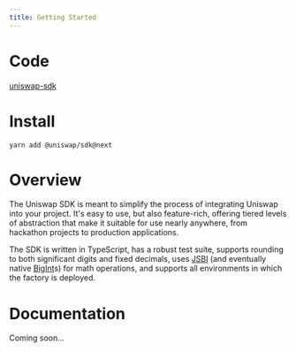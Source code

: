 ```yaml
---
title: Getting Started
---
```


# Code

[uniswap-sdk](https://github.com/Uniswap/uniswap-sdk/tree/v2)

# Install

`yarn add @uniswap/sdk@next`

# Overview

The Uniswap SDK is meant to simplify the process of integrating Uniswap into your project. It's easy to use, but also feature-rich, offering tiered levels of abstraction that make it suitable for use nearly anywhere, from hackathon projects to production applications.

The SDK is written in TypeScript, has a robust test suite, supports rounding to both significant digits and fixed decimals, uses [JSBI](https://github.com/GoogleChromeLabs/jsbi) (and eventually native [BigInt](https://developer.mozilla.org/en-US/docs/Web/JavaScript/Reference/Global_Objects/BigInt)s) for math operations, and supports all environments in which the <Link to='/docs/v2/smart-contracts/factory#address'>factory</Link> is deployed.

# Documentation

Coming soon...
